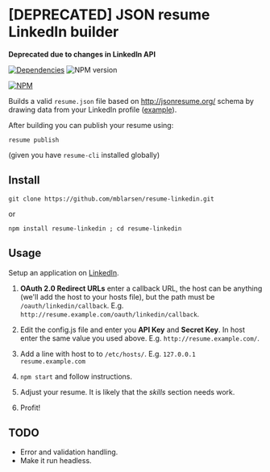 # [DEPRECATED] JSON resume LinkedIn builder

**Deprecated due to changes in LinkedIn API**

[![Dependencies](http://img.shields.io/david/mblarsen/resume-linkedin.svg
)](https://david-dm.org/mblarsen/resume-linkedin) ![NPM version](http://img.shields.io/npm/v/resume-linkedin.svg)

[![NPM](https://nodei.co/npm/resume-linkedin.png?downloads=true)](https://nodei.co/npm/resume-linkedin/)

Builds a valid `resume.json` file based on http://jsonresume.org/ schema by drawing data from your LinkedIn profile ([example](http://registry.jsonresume.org/mblarsen)).


After building you can publish your resume using:

    resume publish

(given you have `resume-cli` installed globally)

## Install

```
git clone https://github.com/mblarsen/resume-linkedin.git
```

or

```
npm install resume-linkedin ; cd resume-linkedin
```

## Usage

Setup an application on [LinkedIn](https://www.linkedin.com/secure/developer).

1. __OAuth 2.0 Redirect URLs__ enter a callback URL, the host can be anything (we'll add the host to your hosts file), but the path must be `/oauth/linkedin/callback`. E.g. `http://resume.example.com/oauth/linkedin/callback`.

2. Edit the config.js file and enter you __API Key__ and __Secret Key__. In host enter the same value you used above. E.g. `http://resume.example.com/`.

3. Add a line with host to to `/etc/hosts/`. E.g. `127.0.0.1 resume.example.com`

4. `npm start` and follow instructions.

5. Adjust your resume. It is likely that the _skills_ section needs work.

6. Profit!

## TODO

* Error and validation handling.
* Make it run headless.
